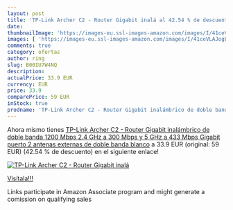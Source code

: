 ```yaml
---
layout: post
title: 'TP-Link Archer C2 - Router Gigabit inalá al 42.54 % de descuento'
date: 
thumbnailImage: 'https://images-eu.ssl-images-amazon.com/images/I/41ceVLAJogL._SL200_.jpg'
images: [ 'https://images-eu.ssl-images-amazon.com/images/I/41ceVLAJogL._SL200_.jpg' ]
comments: true
category: ofertas
author: ring
slug: B00IU7W4NQ
description:
actualPrice: 33.9 EUR
currency: EUR
price: 33.9
comparePrice: 59 EUR
inStock: true
prodname: 'TP-Link Archer C2 - Router Gigabit inalámbrico de doble banda  1200 Mbps  2.4 GHz a 300 Mbps y 5 GHz a 433 Mbps  Gigabit puerto  2 antenas externas de doble banda  blanco'
---
```


Ahora mismo tienes [TP-Link Archer C2 - Router Gigabit inalámbrico de doble banda  1200 Mbps  2.4 GHz a 300 Mbps y 5 GHz a 433 Mbps  Gigabit puerto  2 antenas externas de doble banda  blanco](https://www.amazon.es/dp/B00IU7W4NQ/?tag=tolees-21) a 33.9 EUR (original: 59 EUR) (42.54 %  de descuento) en el siguiente enlace!

[![TP-Link Archer C2 - Router Gigabit inalá](https://images-eu.ssl-images-amazon.com/images/I/41ceVLAJogL._SL200_.jpg)](https://www.amazon.es/dp/B00IU7W4NQ/?tag=tolees-21)

[Visítala!!!](https://www.amazon.es/dp/B00IU7W4NQ/?tag=tolees-21)

Links participate in Amazon Associate program and might generate a comission on qualifying sales
